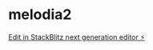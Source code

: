 # melodia2

[Edit in StackBlitz next generation editor ⚡️](https://stackblitz.com/~/github.com/henridevl/melodia2)